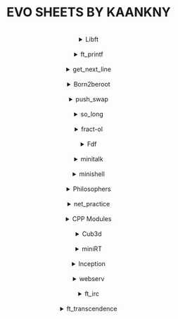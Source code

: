 <h1 align="center">EVO SHEETS BY KAANKNY</h1>

<br>

<details align="center">
  <summary>Libft</summary>
	<br>
	<a href="evo-sheets/PDFs/libft.pdf">DOWNLOAD PDF</a>
	<br>
	<br>
	<img src="evo-sheets/PNGs/libft.png">
</details>

<br>

<details align="center">
  <summary>ft_printf</summary>
	<br>
	<a href="evo-sheets/PDFs/ft_printf.pdf">DOWNLOAD PDF</a>
	<br>
	<br>
	<img src="evo-sheets/PNGs/libft.png">
</details>

<br>

<details align="center">
  <summary>get_next_line</summary>
	<br>
	<a href="evo-sheets/PDFs/get_next_line.pdf">DOWNLOAD PDF</a>
	<br>
	<br>
	<img src="evo-sheets/PNGs/get_next_line.png">
</details>
<br>

<details align="center">
  <summary>Born2beroot</summary>
	<br>
	<a href="evo-sheets/PDFs/born2beroot.pdf">DOWNLOAD PDF</a>
	<br>
	<br>
	<img src="evo-sheets/PNGs/born2beroot.png">
</details>
<br>

<details align="center">
  <summary>push_swap</summary>
	<br>
	<a href="evo-sheets/PDFs/push_swap.pdf">DOWNLOAD PDF</a>
	<br>
	<br>
	<img src="evo-sheets/PNGs/push_swap.png">
</details>
<br>

<details align="center">
  <summary>so_long</summary>
	<br>
	<a href="evo-sheets/PDFs/so_long.pdf">DOWNLOAD PDF</a>
	<br>
	<br>
	<img src="evo-sheets/PNGs/so_long.png">
</details>
<br>

<details align="center">
  <summary>fract-ol</summary>
	<br>
	<a href="evo-sheets/PDFs/fract-ol.pdf">DOWNLOAD PDF</a>
	<br>
	<br>
	<img src="evo-sheets/PNGs/fract-ol.png">
</details>
<br>

<details align="center">
  <summary>Fdf</summary>
	<br>
	<a href="evo-sheets/PDFs/fdf.pdf">DOWNLOAD PDF</a>
	<br>
	<br>
	<img src="evo-sheets/PNGs/fdf.png">
</details>
<br>

<details align="center">
  <summary>minitalk</summary>
	<br>
	<a href="evo-sheets/PDFs/minitalk.pdf">DOWNLOAD PDF</a>
	<br>
	<br>
	<img src="evo-sheets/PNGs/minitalk.png">
</details>
<br>

<details align="center">
  <summary>minishell</summary>
	<br>
	<a href="evo-sheets/PDFs/minishell.pdf">DOWNLOAD PDF</a>
	<br>
	<br>
	<img src="evo-sheets/PNGs/minishell.png">
</details>
<br>

<details align="center">
  <summary>Philosophers</summary>
	<br>
	<a href="evo-sheets/PDFs/philosophers.pdf">DOWNLOAD PDF</a>
	<br>
	<br>
	<img src="evo-sheets/PNGs/philosophers.png">
</details>
<br>

<details align="center">
  <summary>net_practice</summary>
	<br>
	<a href="evo-sheets/PDFs/net_practice.pdf">DOWNLOAD PDF</a>
	<br>
	<br>
	<img src="evo-sheets/PNGs/net_practice.png">
</details>
<br>

<details align="center">
  <summary>CPP Modules</summary>
	<br>
	<details align="center">
  	<summary>CPP00</summary>
		<br>
		<a href="evo-sheets/PDFs/cpp00.pdf">DOWNLOAD PDF</a>
		<br>
		<br>
		<img src="evo-sheets/PNGs/cpp00.png">
	</details>
	<br>
	<details align="center">
  	<summary>CPP01</summary>
		<br>
		<a href="evo-sheets/PDFs/cpp01.pdf">DOWNLOAD PDF</a>
		<br>
		<br>
		<img src="evo-sheets/PNGs/cpp01.png">
	</details>
	<br>
	<details align="center">
  	<summary>CPP02</summary>
		<br>
		<a href="evo-sheets/PDFs/cpp02.pdf">DOWNLOAD PDF</a>
		<br>
		<br>
		<img src="evo-sheets/PNGs/cpp02.png">
	</details>
	<br>
	<details align="center">
  	<summary>CPP03</summary>
		<br>
		<a href="evo-sheets/PDFs/cpp03.pdf">DOWNLOAD PDF</a>
		<br>
		<br>
		<img src="evo-sheets/PNGs/cpp03.png">
	</details>
	<br>
	<details align="center">
  	<summary>CPP04</summary>
		<br>
		<a href="evo-sheets/PDFs/cpp04.pdf">DOWNLOAD PDF</a>
		<br>
		<br>
		<img src="evo-sheets/PNGs/cpp04.png">
	</details>
	<br>
	<details align="center">
  	<summary>CPP05</summary>
		<br>
		<a href="evo-sheets/PDFs/cpp05.pdf">DOWNLOAD PDF</a>
		<br>
		<br>
		<img src="evo-sheets/PNGs/cpp05.png">
	</details>
	<br>
	<details align="center">
  	<summary>CPP06</summary>
		<br>
		<a href="evo-sheets/PDFs/cpp06.pdf">DOWNLOAD PDF</a>
		<br>
		<br>
		<img src="evo-sheets/PNGs/cpp06.png">
	</details>
	<br>
	<details align="center">
  	<summary>CPP07</summary>
		<br>
		<a href="evo-sheets/PDFs/cpp07.pdf">DOWNLOAD PDF</a>
		<br>
		<br>
		<img src="evo-sheets/PNGs/cpp07.png">
	</details>
	<br>
	<details align="center">
  	<summary>CPP08</summary>
		<br>
		<a href="evo-sheets/PDFs/cpp08.pdf">DOWNLOAD PDF</a>
		<br>
		<br>
		<img src="evo-sheets/PNGs/cpp08.png">
	</details>
	<br>
	<details align="center">
  	<summary>CPP09</summary>
		<br>
		<a href="evo-sheets/PDFs/cpp09.pdf">DOWNLOAD PDF</a>
		<br>
		<br>
		<img src="evo-sheets/PNGs/cpp09.png">
	</details>
</details>
<br>

<details align="center">
  <summary>Cub3d</summary>
	<br>
	<a href="evo-sheets/PDFs/cub3d.pdf">DOWNLOAD PDF</a>
	<br>
	<br>
	<img src="evo-sheets/PNGs/cub3d.png">
</details>
<br>

<details align="center">
  <summary>miniRT</summary>
	<br>
	<a href="evo-sheets/PDFs/minirt.pdf">DOWNLOAD PDF</a>
	<br>
	<br>
	<img src="evo-sheets/PNGs/minirt.png">
</details>
<br>

<details align="center">
  <summary>Inception</summary>
	<br>
	<a href="evo-sheets/PDFs/inception.pdf">DOWNLOAD PDF</a>
	<br>
	<br>
	<img src="evo-sheets/PNGs/inception.png">
</details>
<br>

<details align="center">
  <summary>webserv</summary>
	<br>
	<a href="evo-sheets/PDFs/webserv.pdf">DOWNLOAD PDF</a>
	<br>
	<br>
	<img src="evo-sheets/PNGs/webserv.png">
</details>
<br>

<details align="center">
  <summary>ft_irc</summary>
	<br>
	<a href="evo-sheets/PDFs/ft_irc.pdf">DOWNLOAD PDF</a>
	<br>
	<br>
	<img src="evo-sheets/PNGs/ft_irc.png">
</details>
<br>

<details align="center">
  <summary>ft_transcendence</summary>
	<br>
	<a href="evo-sheets/PDFs/ft_transcedence">DOWNLOAD PDF</a>
	<br>
	<br>
	<img src="evo-sheets/PNGs/ft_transcendence.png">
</details>

